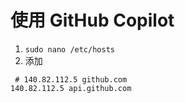 # 使用 GitHub Copilot

1. `sudo nano /etc/hosts`
2. 添加

```hosts
 # 140.82.112.5 github.com
140.82.112.5 api.github.com
```
